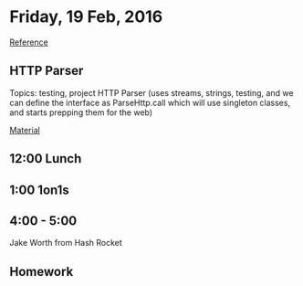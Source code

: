 Friday, 19 Feb, 2016
====================

[Reference](https://github.com/CodePlatoon/curriculum#week-3)

HTTP Parser
-----------

Topics: testing, project HTTP Parser (uses streams, strings, testing, and we can define the interface as ParseHttp.call which will use singleton classes, and starts prepping them for the web)

[Material](https://github.com/JoshCheek/programming_is_fun/blob/master/spec/request_spec.rb)


12:00 Lunch
-----------

1:00 1on1s
----------



4:00 - 5:00
-----------

Jake Worth from Hash Rocket

Homework
--------
